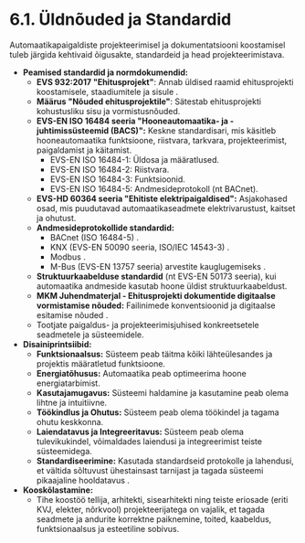 # 6.1. Üldnõuded ja Standardid

Automaatikapaigaldiste projekteerimisel ja dokumentatsiooni koostamisel tuleb järgida kehtivaid õigusakte, standardeid ja head projekteerimistava.

* **Peamised standardid ja normdokumendid:**
    * **EVS 932:2017 "Ehitusprojekt"**: Annab üldised raamid ehitusprojekti koostamisele, staadiumitele ja sisule .
    * **Määrus "Nõuded ehitusprojektile"**: Sätestab ehitusprojekti kohustusliku sisu ja vormistusnõuded.
    * **EVS-EN ISO 16484 seeria "Hooneautomaatika- ja -juhtimissüsteemid (BACS)":** Keskne standardisari, mis käsitleb hooneautomaatika funktsioone, riistvara, tarkvara, projekteerimist, paigaldamist ja käitamist.
        * EVS-EN ISO 16484-1: Üldosa ja määratlused.
        * EVS-EN ISO 16484-2: Riistvara.
        * EVS-EN ISO 16484-3: Funktsioonid.
        * EVS-EN ISO 16484-5: Andmesideprotokoll (nt BACnet).
    * **EVS-HD 60364 seeria "Ehitiste elektripaigaldised":** Asjakohased osad, mis puudutavad automaatikaseadmete elektrivarustust, kaitset ja ohutust.
    * **Andmesideprotokollide standardid:**
        * BACnet (ISO 16484-5) .
        * KNX (EVS-EN 50090 seeria, ISO/IEC 14543-3) .
        * Modbus .
        * M-Bus (EVS-EN 13757 seeria) arvestite kauglugemiseks .
    * **Struktuurkaabelduse standardid** (nt EVS-EN 50173 seeria), kui automaatika andmeside kasutab hoone üldist struktuurkaabeldust.
    * **MKM Juhendmaterjal - Ehitusprojekti dokumentide digitaalse vormistamise nõuded:** Failinimede konventsioonid ja digitaalse esitamise nõuded .
    * Tootjate paigaldus- ja projekteerimisjuhised konkreetsetele seadmetele ja süsteemidele.
* **Disainiprintsiibid:**
    * **Funktsionaalsus:** Süsteem peab täitma kõiki lähteülesandes ja projektis määratletud funktsioone.
    * **Energiatõhusus:** Automaatika peab optimeerima hoone energiatarbimist.
    * **Kasutajamugavus:** Süsteemi haldamine ja kasutamine peab olema lihtne ja intuitiivne.
    * **Töökindlus ja Ohutus:** Süsteem peab olema töökindel ja tagama ohutu keskkonna.
    * **Laiendatavus ja Integreeritavus:** Süsteem peab olema tulevikukindel, võimaldades laiendusi ja integreerimist teiste süsteemidega.
    * **Standardiseerimine:** Kasutada standardseid protokolle ja lahendusi, et vältida sõltuvust ühestainsast tarnijast ja tagada süsteemi pikaajaline hooldatavus .
* **Kooskõlastamine:**
    * Tihe koostöö tellija, arhitekti, sisearhitekti ning teiste eriosade (eriti KVJ, elekter, nõrkvool) projekteerijatega on vajalik, et tagada seadmete ja andurite korrektne paiknemine, toited, kaabeldus, funktsionaalsus ja esteetiline sobivus.